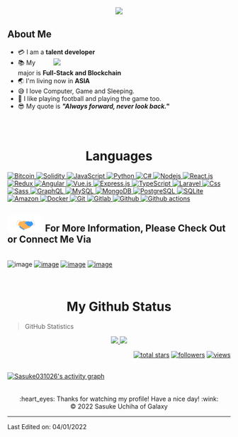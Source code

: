 <div align="center">
  <a href="https://github.com/Sasuke031026"><img src="https://readme-typing-svg.herokuapp.com/?lines=Senior%20Blockchain%20developer;Full-Stack%20Software%20Architecture;Always%20learning%20new%20tech&font=Pacifico&center=true&width=650&height=120&color=58a6ff&vCenter=true&size=45%22"></a>
</div>

## About Me

- :credit_card: I am a **talent developer** <img src="https://github.com/Sasuke031026/Sasuke031026/blob/main/hi.gif" width="400" align="right" />
- :books: My major is **Full-Stack and Blockchain**
- :earth_asia: I'm living now in **ASIA**
- :sweat_smile: I love Computer, Game and Sleeping.
- :monocle_face: I like playing football and playing the game too. 
- :sunglasses: My quote is ***"Always forward, never look back."*** 
<br/>
<br/>
<!-- <table>
  <tr>
  	<td><img src="https://cdn.iconscout.com/icon/free/png-128/nodejs-2-226035.png" width="200"></td>
  	<td><img src="https://cdn.iconscout.com/icon/free/png-128/react-3-1175109.png" width="200"></td>
    <td><img src="https://smartcontractprogrammer.com/static/media/logo.cae6ce4a.svg" width="200"></td>
    <td><img src="https://cdn.iconscout.com/icon/free/png-128/typescript-1-1175078.png" width="200"></td>
    <td><img src="https://cdn.iconscout.com/icon/free/png-256/unity-2749374-2284764.png" width="200"></td>
    <td><img src="https://cdn.iconscout.com/icon/free/png-128/python-20-1175115.png" width="200"></td>
    <td><img src="https://cdn.iconscout.com/icon/free/png-256/flutter-3521432-2944876.png" width="200"></td>
  </tr>
</table> -->

<h1 align="center">Languages</h1>

<div>
  <a href="https://github.com/Sasuke031026">
    <img alt="Bitcoin" src="https://img.shields.io/badge/Bitcoin-ab790d?style=flat&logo=bitcoin&logoColor=white" />
  </a>
  <a href="https://github.com/Sasuke031026">
    <img alt="Solidity" src="https://github.com/charles0831/charles0831/raw/main/icons/solidity.png" />
  </a>
  <a href="https://github.com/Sasuke031026">
    <img alt="JavaScript" src="https://img.shields.io/badge/JavaScript-323330?style=flat&logo=javascript&logoColor=F7DF1E" />
  </a>
  <a href="https://github.com/Sasuke031026">
    <img alt="Python" src="https://img.shields.io/badge/Python-14354C?style=flat&logo=python&logoColor=white" />
  </a>
  <a href="https://github.com/Sasuke031026">
    <img alt="C#" src="https://img.shields.io/badge/C%23-239120?style=flat&logo=c-sharp&logoColor=white" />
  </a>
  <a href="https://github.com/Sasuke031026">
    <img alt="Nodejs" src="https://img.shields.io/badge/-Nodejs-43853d?style=flat&logo=Node.js&logoColor=white" />
  </a>
  <a href="https://github.com/Sasuke031026">
    <img alt="React.js" src="https://img.shields.io/badge/-ReactJS-61DAFB?style=flat&logo=react&logoColor=white" />
  </a>
  <a href="https://github.com/Sasuke031026">
    <img alt="Redux" src="https://img.shields.io/badge/-Redux-764ABC?style=flat&logo=redux&logoColor=white" />
  </a>
  <a href="https://github.com/Sasuke031026">
    <img alt="Angular" src="https://img.shields.io/badge/-Angular-DD0031?style=flat&logo=angular&logoColor=white" />
  </a>
  <a href="https://github.com/Sasuke031026">
    <img alt="Vue.js" src="https://img.shields.io/badge/Vue.js-35495E?style=flat&logo=vue.js&logoColor=4FC08D" />
  </a>
  <a href="https://github.com/Sasuke031026">
    <img alt="Express.js" src="https://img.shields.io/badge/Express.js-80a50e?style=flat&logoColor=white" />
  </a>
  <a href="https://github.com/Sasuke031026">
    <img alt="TypeScript" src="https://img.shields.io/badge/-TypeScript-007ACC?style=flat&logo=typescript&logoColor=white" />
  </a>
  <a href="https://github.com/Sasuke031026">
    <img alt="Laravel" src="https://img.shields.io/badge/Laravel-FF2D20?style=flat&logo=laravel&logoColor=white" />
  </a>
  <a href="https://github.com/Sasuke031026">
    <img alt="Css" src="https://img.shields.io/badge/CSS-239120?&style=flat&logo=css3&logoColor=white" />
  </a>
  <a href="https://github.com/Sasuke031026">
    <img alt="Sass" src="https://img.shields.io/badge/-Sass-CC6699?style=flat&logo=sass&logoColor=white" />
  </a>
  <a href="https://github.com/Sasuke031026">  
    <img alt="GraphQL" src="https://img.shields.io/badge/-GraphQL-E10098?style=flat&logo=graphql&logoColor=white" />
  </a>
  <a href="https://github.com/Sasuke031026">
    <img alt="MySQL" src="https://img.shields.io/badge/-MySQL-0f69a9?style=flat&logo=mysql&logoColor=white" />
  </a>
  <a href="https://github.com/Sasuke031026">
    <img alt="MongoDB" src="https://img.shields.io/badge/-MongoDB-13aa52?style=flat&logo=mongodb&logoColor=white" />
  </a>
  <a href="https://github.com/Sasuke031026">
    <img alt="PostgreSQL" src="https://img.shields.io/badge/PostgreSQL-316192?style=flat&logo=postgresql&logoColor=white" />
  </a>
  <a href="https://github.com/Sasuke031026">
    <img alt="SQLite" src="https://img.shields.io/badge/SQLite-07405E?style=flat&logo=sqlite&logoColor=white" />
  </a>
  <a href="https://github.com/Sasuke031026">  
    <img alt="Amazon" src="https://img.shields.io/badge/Amazon_AWS-232F3E?style=flat&logo=amazon-aws&logoColor=white" />
  </a>
  <a href="https://github.com/Sasuke031026">  
    <img alt="Docker" src="https://img.shields.io/badge/-Docker-46a2f1?style=flat&logo=docker&logoColor=white" />
  </a>
  <a href="https://github.com/Sasuke031026">  
    <img alt="Git" src="https://img.shields.io/badge/-Git-F05032?style=flat&logo=git&logoColor=white" />
  </a>
  <a href="https://github.com/Sasuke031026">  
    <img alt="Gitlab" src="https://img.shields.io/badge/-GitLab-FCA121?style=flat&logo=gitlab" />
  </a>
  <a href="https://github.com/Sasuke031026">  
    <img alt="Github" src="https://img.shields.io/badge/-GitHub-181717?style=flat&logo=github" />
  </a>
  <a href="https://github.com/Sasuke031026">  
    <img alt="Github actions" src="https://img.shields.io/badge/-Github_Actions-2088FF?style=flat&logo=github-actions&logoColor=white" />
  </a>
</div>

## <img src='https://github.com/sasuke031026/sasuke031026/blob/main/shake.gif' width="80px" /> For More Information, Please Check Out or Connect Me Via
<br/>

<div align="center>

[![image](https://img.shields.io/badge/Gmail-D14836?style=for-the-badge&logo=gmail&logoColor=white)](mailto:sasuke031026@gmail.com)
[![image](https://img.shields.io/badge/Skype-0078d4?style=for-the-badge&logo=skype&logoColor=white)](live:.cid.27267338e0ebc6e2)
[![image](https://img.shields.io/badge/Telegram-3390ec?style=for-the-badge&logo=telegram&logoColor=white)](https://t.me/Blockchain_Admiror)
[![image](https://img.shields.io/badge/Discord-7289DA?style=for-the-badge&logo=discord&logoColor=white)](https://discordapp.com/users/)
</div>
<br/>
<h1 align="center">My Github Status </h1>

> GitHub Statistics
<p align="center">
    <a href="https://github.com/Sasuke031026">
      <img height="180em" src="https://github-readme-stats-eight-theta.vercel.app/api?username=Sasuke031026&show_icons=true&theme=algolia&include_all_commits=true&count_private=true"/>
      <img height="180em" src="https://github-readme-stats-eight-theta.vercel.app/api/top-langs/?username=Sasuke031026&layout=compact&langs_count=8&theme=algolia"/>
    </a>
</p>

<p align="right">
  <a href="https://github.com/Sasuke031026?tab=repositories&sort=stargazers">
    <img alt="total stars" title="Total stars on GitHub" src="https://custom-icon-badges.herokuapp.com/badge/dynamic/json?logo=star&color=55960c&labelColor=488207&label=Stars&style=for-the-badge&query=%24.stars&url=https://api.github-star-counter.workers.dev/user/Sasuke031026"/></a>
  <a href="https://github.com/Sasuke031026?tab=followers">
    <img alt="followers" title="Follow me on Github" src="https://custom-icon-badges.herokuapp.com/github/followers/Sasuke031026?color=236ad3&labelColor=1155ba&style=for-the-badge&logo=person-add&label=Follow&logoColor=white"/></a>
  <a href="https://github.com/Sasuke031026">
    <img alt="views" title="GitHub profile views" src="https://shields-io-visitor-counter.herokuapp.com/badge?page=Sasuke031026&style=for-the-badge"/></a>
</p>

<!-- https://github.com/ashutosh00710/github-readme-activity-graph -->
<br/>
<div>
	<a href="https://github.com/Sasuke031026/Sasuke031026"><img alt="Sasuke031026's activity graph" src="https://activity-graph.herokuapp.com/graph?username=Sasuke031026&bg_color=0e2239&color=58a6ff&line=114a88&point=58a6ff&hide_border=true" /></a>
</div>
<br/>
<br/>
<div align="center">
  :heart_eyes: Thanks for watching my profile! Have a nice day! :wink: <br/>
  &copy; 2022 Sasuke Uchiha of Galaxy
</div>

------

Last Edited on: 04/01/2022
